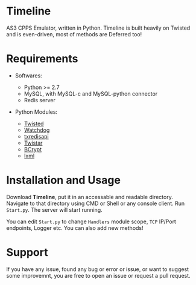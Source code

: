 # Timeline
AS3 CPPS Emulator, written in Python.
Timeline is built heavily on Twisted and is even-driven, most of methods are Deferred too!

# Requirements
* Softwares:
  - Python >= 2.7
  - MySQL, with MySQL-c and MySQL-python connector
  - Redis server

* Python Modules: 
  - [Twisted](https://twistedmatrix.com)
  - [Watchdog](http://pythonhosted.org/watchdog/)
  - [txredisapi](https://github.com/fiorix/txredisapi)
  - [Twistar](http://findingscience.com/twistar/)
  - [BCrypt](https://pypi.python.org/pypi/bcrypt/)
  - [lxml](http://lxml.de/installation.html)
  
# Installation and Usage
Download **Timeline**, put it in an accessable and readable directory. Navigate to that directory using CMD or Shell or any console client. Run `Start.py`. The server will start running.

You can edit `Start.py` to change `Handlers` module scope, `TCP` IP/Port endpoints, Logger etc. You can also add new methods!

# Support
If you have any issue, found any bug or error or issue, or want to suggest some improvemnt, you are free to open an issue or request a pull request.
